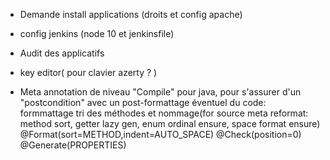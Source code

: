 - Demande install applications (droits et config apache)
- config jenkins (node 10 et jenkinsfile)
- Audit des applicatifs  


- key editor( pour clavier azerty ? )
- Meta annotation de niveau "Compile" pour java, pour s'assurer d'un "postcondition" 
  avec un post-formattage éventuel 
  du code: formmattage tri des méthodes et nommage(for source meta reformat: method sort, getter lazy gen, enum ordinal ensure, space format ensure) @Format(sort=METHOD,indent=AUTO_SPACE) @Check(position=0) @Generate(PROPERTIES) 